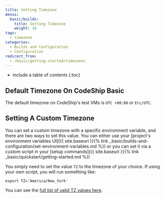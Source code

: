```yaml
---
title: Setting Timezone
menus:
  basic/builds:
    title: Setting Timezone
    weight: 10
tags:
  - timezone
categories:
  - Builds and Configuration
  - Configuration
redirect_from:
  - /basic/getting-started/timezone/
---
```


* include a table of contents
{:toc}

## Default Timezone On CodeShip Basic

The default timezone on CodeShip's test VMs is `UTC +00:00` or `Etc/UTC`.

## Setting A Custom Timezone

You can set a custom timezone with a specific environment variable, and there are two ways to set this value. You can either use your [project's environment variables UI]({{ site.baseurl }}{% link _basic/builds-and-configuration/set-environment-variables.md %}) or you can set it via a custom script in your [setup commands]({{ site.baseurl }}{% link _basic/quickstart/getting-started.md %})

You simply need to set the value `TZ` to the timezone of your choice. If using your own script, you will run something like:

```shell
export TZ='America/New_York'
```

You can see the [full list of valid TZ values here](https://en.wikipedia.org/wiki/List_of_tz_database_time_zones).
